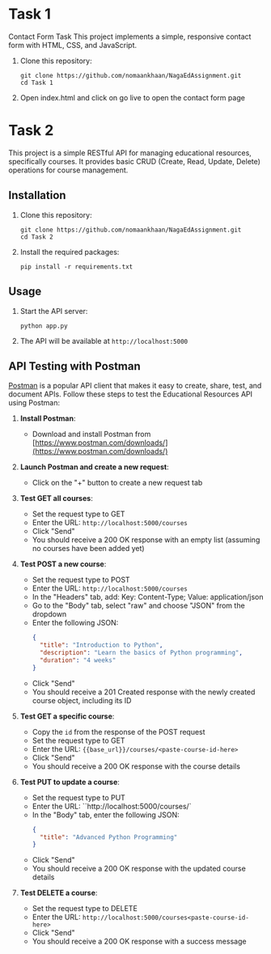 # Task 1

Contact Form Task
This project implements a simple, responsive contact form with HTML, CSS, and JavaScript.

1. Clone this repository:
   ```
   git clone https://github.com/nomaankhaan/NagaEdAssignment.git
   cd Task 1
   ```
2. Open index.html and click on go live to open the contact form page

# Task 2

This project is a simple RESTful API for managing educational resources, specifically courses. It provides basic CRUD (Create, Read, Update, Delete) operations for course management.

## Installation

1. Clone this repository:
   ```
   git clone https://github.com/nomaankhaan/NagaEdAssignment.git
   cd Task 2
   ```

2. Install the required packages:
   ```
   pip install -r requirements.txt
   ```

## Usage

1. Start the API server:
   ```
   python app.py
   ```

2. The API will be available at `http://localhost:5000`

## API Testing with Postman

[Postman](https://www.postman.com/) is a popular API client that makes it easy to create, share, test, and document APIs. Follow these steps to test the Educational Resources API using Postman:

1. **Install Postman**: 
   - Download and install Postman from [https://www.postman.com/downloads/](https://www.postman.com/downloads/)

2. **Launch Postman and create a new request**:
   - Click on the "+" button to create a new request tab

4. **Test GET all courses**:
   - Set the request type to GET
   - Enter the URL: `http://localhost:5000/courses`
   - Click "Send"
   - You should receive a 200 OK response with an empty list (assuming no courses have been added yet)

5. **Test POST a new course**:
   - Set the request type to POST
   - Enter the URL: `http://localhost:5000/courses`
   -  In the "Headers" tab, add: Key: Content-Type; Value: application/json
   - Go to the "Body" tab, select "raw" and choose "JSON" from the dropdown
   - Enter the following JSON:
     ```json
     {
       "title": "Introduction to Python",
       "description": "Learn the basics of Python programming",
       "duration": "4 weeks"
     }
     ```
   - Click "Send"
   - You should receive a 201 Created response with the newly created course object, including its ID

6. **Test GET a specific course**:
   - Copy the `id` from the response of the POST request
   - Set the request type to GET
   - Enter the URL: `{{base_url}}/courses/<paste-course-id-here>`
   - Click "Send"
   - You should receive a 200 OK response with the course details

7. **Test PUT to update a course**:
   - Set the request type to PUT
   - Enter the URL: ``http://localhost:5000/courses/<paste-course-id-here>`
   - In the "Body" tab, enter the following JSON:
     ```json
     {
       "title": "Advanced Python Programming"
     }
     ```
   - Click "Send"
   - You should receive a 200 OK response with the updated course details

8. **Test DELETE a course**:
   - Set the request type to DELETE
   - Enter the URL: `http://localhost:5000/courses<paste-course-id-here>`
   - Click "Send"
   - You should receive a 200 OK response with a success message
